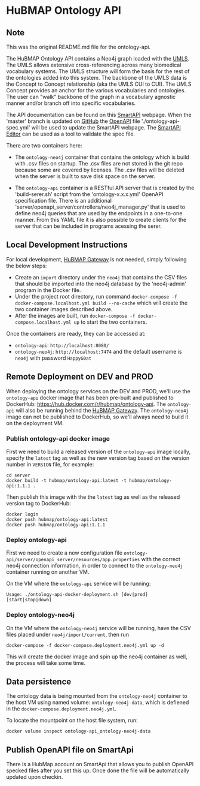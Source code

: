 # HuBMAP Ontology API

## Note
This was the original README.md file for the ontology-api.

The HuBMAP Ontology API contains a Neo4j graph loaded with the [UMLS](https://www.nlm.nih.gov/research/umls/index.html).
The UMLS allows extensive cross-referencing across many biomedical vocabulary systems.
The UMLS structure will form the basis for the rest of the ontologies added into this system.
The backbone of the UMLS data is the Concept to Concept relationship (aka the UMLS CUI to CUI).
The UMLS Concept provides an anchor for the various vocabularies and ontologies.
The user can "walk" backbone of the graph in a vocabulary agnostic manner and/or branch off into specific vocabularies.

The API documentation can be found on this [SmartAPI](https://smart-api.info/ui/dea4bf91545a51b3dc415ba37e2a9e4e) webpage.
When the 'master' branch is updated on [GitHub](https://github.com/hubmapconsortium/ontology-api)
the [OpenAPI](https://swagger.io/specification/) file './ontology-api-spec.yml' will be used to update the SmartAPI webpage.
The [SmartAPI Editor](https://smart-api.info/editor/) can be used as a tool to validate the spec file.

There are two containers here:

* The `ontology-neo4j` container that contains the ontology which is build with .csv files on startup. The .csv files are not stored in the git repo because some are covered by licenses. The .csv files will be deleted when the server is built to save disk space on the server.

* The `ontology-api` container is a RESTful API server that is created by the 'build-serer.sh' script from the 'ontology-x.x.x.yml' OpenAPI specification file. There is an additional 'server/openapi_server/controllers/neo4j_manager.py' that is used to define neo4j queries that are used by the endpoints in a one-to-one manner. From this YAML file it is also possible to create clients for the server that can be included in programs acessing the serer.

## Local Development Instructions

For local development, [HuBMAP Gateway](https://github.com/hubmapconsortium/gateway) is not needed, simply following the below steps:

* Create an `import` directory under the `neo4j` that contains the CSV files that should be imported into the neo4j database by the 'neo4j-admin' program in the Docker file.
* Under the project root directory, run command `docker-compose -f docker-compose.localhost.yml build --no-cache` which will create the two container images described above.
* After the images are built, run `docker-compose -f docker-compose.localhost.yml up` to start the two containers.


Once the containers are ready, they can be accessed at:

- `ontology-api`: `http://localhost:8080/`
- `ontology-neo4j`: `http://localhost:7474` and the default username is `neo4j` with password `HappyG0at`


## Remote Deployment on DEV and PROD

When deploying the ontology services on the DEV and PROD, we'll use the `ontology-api` docker image that has been
pre-built and published to DockerHub: https://hub.docker.com/r/hubmap/ontology-api.
The `ontology-api` will also be running behind the [HuBMAP Gateway](https://github.com/hubmapconsortium/gateway).
The `ontology-neo4j` image can not be published to DockerHub, so we'll always need to build it on the deployment VM. 

### Publish ontology-api docker image

First we need to build a released version of the `ontology-api` image locally, specify the `latest` tag as well as
the new version tag based on the version number in `VERSION` file, for example:
```
cd server
docker build -t hubmap/ontology-api:latest -t hubmap/ontology-api:1.1.1 .
```

Then publish this image with the the `latest` tag as well as the released version tag to DockerHub:
```
docker login
docker push hubmap/ontology-api:latest
docker push hubmap/ontology-api:1.1.1
```

### Deploy ontology-api

First we need to create a new configuration file `ontology-api/server/openapi_server/resources/app.properties` with 
the correct neo4j connection information, in order to connect to the `ontology-neo4j` container running on another VM.

On the VM where the `ontology-api` service will be running:
````
Usage: ./ontology-api-docker-deployment.sh [dev|prod] [start|stop|down]
````

### Deploy ontology-neo4j

On the VM where the `ontology-neo4j` service will be running, have the CSV files placed under `neo4j/import/current`, then run
````
docker-compose -f docker-compose.deployment.neo4j.yml up -d
````

This will create the docker image and spin up the neo4j container as well, the process will take some time.

## Data persistence

The ontology data is being mounted from the `ontology-neo4j` container to the host VM using named volume: `ontology-neo4j-data`, which is defiened in the `docker-compose.deployment.neo4j.yml`. 

To locate the mountpoint on the host file system, run:
````
docker volume inspect ontology-api_ontology-neo4j-data
````

## Publish OpenAPI file on SmartApi

There is a HubMap account on SmartApi that allows you to publish OpenAPI specked files after you set this up.
Once done the file will be automatically updated upon checkin.
